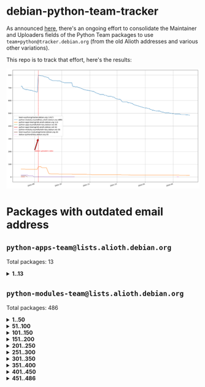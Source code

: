 # debian-python-team-tracker



As announced [here](https://lists.debian.org/debian-python/2021/08/msg00006.html), there's an ongoing effort to consolidate the Maintainer and Uploaders fields of the Python Team packages to use `team+python@tracker.debian.org` (from the old Alioth addresses and various other variations).



This repo is to track that effort, here's the results:



![Python team emails](images/python_team_emails.svg)


# Packages with outdated email address

## `python-apps-team@lists.alioth.debian.org`
Total packages: 13
<details>
<summary><b>1..13</b></summary>


| # | Package | Version |
| --- | --- | --- |
| 1 | [ctop](https://tracker.debian.org/ctop) | 1.0.0-2.1 |
| 2 | [db2twitter](https://tracker.debian.org/db2twitter) | 0.6-1.1 |
| 3 | [dodgy](https://tracker.debian.org/dodgy) | 0.1.9-3 |
| 4 | [etm](https://tracker.debian.org/etm) | 3.2.30-1.1 |
| 5 | [freealchemist](https://tracker.debian.org/freealchemist) | 0.5-1.1 |
| 6 | [kanboard-cli](https://tracker.debian.org/kanboard-cli) | 0.0.2-1.1 |
| 7 | [lightyears](https://tracker.debian.org/lightyears) | 1.4-2 |
| 8 | [pipenv](https://tracker.debian.org/pipenv) | 11.9.0-1.1 |
| 9 | [prospector](https://tracker.debian.org/prospector) | 1.1.7-2 |
| 10 | [pybik](https://tracker.debian.org/pybik) | 3.0-3.1 |
| 11 | [retweet](https://tracker.debian.org/retweet) | 0.10-1.1 |
| 12 | [sinntp](https://tracker.debian.org/sinntp) | 1.6-1.2 |
| 13 | [smem](https://tracker.debian.org/smem) | 1.5-1.1 |
</details>

## `python-modules-team@lists.alioth.debian.org`
Total packages: 486
<details>
<summary><b>1..50</b></summary>


| # | Package | Version |
| --- | --- | --- |
| 1 | [anorack](https://tracker.debian.org/anorack) | 0.2.7-1 |
| 2 | [anosql](https://tracker.debian.org/anosql) | 1.0.1-1 |
| 3 | [asn1crypto](https://tracker.debian.org/asn1crypto) | 1.4.0-1 |
| 4 | [astral](https://tracker.debian.org/astral) | 1.6.1-2 |
| 5 | [authres](https://tracker.debian.org/authres) | 1.2.0-2 |
| 6 | [automat](https://tracker.debian.org/automat) | 20.2.0-1 |
| 7 | [azure-cosmos-table-python](https://tracker.debian.org/azure-cosmos-table-python) | 1.0.5+git20191025-5 |
| 8 | [bdist-nsi](https://tracker.debian.org/bdist-nsi) | 0.1.5-2 |
| 9 | [bernhard](https://tracker.debian.org/bernhard) | 0.2.6-2 |
| 10 | [betamax](https://tracker.debian.org/betamax) | 0.8.1-2 |
| 11 | [bibtexparser](https://tracker.debian.org/bibtexparser) | 1.1.0+ds-3 |
| 12 | [binaryornot](https://tracker.debian.org/binaryornot) | 0.4.4+dfsg-4 |
| 13 | [bitstruct](https://tracker.debian.org/bitstruct) | 8.9.0-1 |
| 14 | [case](https://tracker.debian.org/case) | 1.5.3+dfsg-3 |
| 15 | [cerealizer](https://tracker.debian.org/cerealizer) | 0.8.1-3 |
| 16 | [chardet](https://tracker.debian.org/chardet) | 4.0.0-1 |
| 17 | [chargebee-python](https://tracker.debian.org/chargebee-python) | 1.6.6-1 |
| 18 | [codicefiscale](https://tracker.debian.org/codicefiscale) | 0.9+ds0-2 |
| 19 | [colorclass](https://tracker.debian.org/colorclass) | 2.2.0-2.2 |
| 20 | [colorspacious](https://tracker.debian.org/colorspacious) | 1.1.2-2 |
| 21 | [commonmark](https://tracker.debian.org/commonmark) | 0.9.1-3 |
| 22 | [constantly](https://tracker.debian.org/constantly) | 15.1.0-2 |
| 23 | [contextlib2](https://tracker.debian.org/contextlib2) | 0.6.0.post1-1 |
| 24 | [cookiecutter](https://tracker.debian.org/cookiecutter) | 1.7.3-1 |
| 25 | [coreapi](https://tracker.debian.org/coreapi) | 2.3.3-4 |
| 26 | [coreschema](https://tracker.debian.org/coreschema) | 0.0.4-3 |
| 27 | [cov-core](https://tracker.debian.org/cov-core) | 1.15.0-3 |
| 28 | [cppy](https://tracker.debian.org/cppy) | 1.1.0-2 |
| 29 | [cram](https://tracker.debian.org/cram) | 0.7-4 |
| 30 | [cssutils](https://tracker.debian.org/cssutils) | 1.0.2-3 |
| 31 | [d2to1](https://tracker.debian.org/d2to1) | 0.2.12-2 |
| 32 | [debiancontributors](https://tracker.debian.org/debiancontributors) | 0.7.8-2 |
| 33 | [devpi-common](https://tracker.debian.org/devpi-common) | 3.2.2-1.1 |
| 34 | [django-ajax-selects](https://tracker.debian.org/django-ajax-selects) | 1.7.0-3 |
| 35 | [django-bitfield](https://tracker.debian.org/django-bitfield) | 1.9.6-2 |
| 36 | [django-dirtyfields](https://tracker.debian.org/django-dirtyfields) | 1.3.1-2 |
| 37 | [django-environ](https://tracker.debian.org/django-environ) | 0.4.4-2 |
| 38 | [django-filter](https://tracker.debian.org/django-filter) | 2.4.0-1 |
| 39 | [django-hvad](https://tracker.debian.org/django-hvad) | 1.8.0-1.1 |
| 40 | [django-js-reverse](https://tracker.debian.org/django-js-reverse) | 0.7.3-1.1 |
| 41 | [django-macaddress](https://tracker.debian.org/django-macaddress) | 1.5.0-2 |
| 42 | [django-memoize](https://tracker.debian.org/django-memoize) | 2.2.0+dfsg-1 |
| 43 | [django-nose](https://tracker.debian.org/django-nose) | 1.4.6-2.1 |
| 44 | [django-notification](https://tracker.debian.org/django-notification) | 1.2.0-3 |
| 45 | [django-pagination](https://tracker.debian.org/django-pagination) | 1.0.7-4 |
| 46 | [django-paintstore](https://tracker.debian.org/django-paintstore) | 0.2-4 |
| 47 | [django-picklefield](https://tracker.debian.org/django-picklefield) | 3.0.1-1 |
| 48 | [django-pipeline](https://tracker.debian.org/django-pipeline) | 1.6.14-3 |
| 49 | [django-simple-redis-admin](https://tracker.debian.org/django-simple-redis-admin) | 1.4.0-2 |
| 50 | [django-stronghold](https://tracker.debian.org/django-stronghold) | 0.3.0+debian-2 |
</details>
<details>
<summary><b>51..100</b></summary>

| # | Package | Version |
| --- | --- | --- |
| 51 | [django-webpack-loader](https://tracker.debian.org/django-webpack-loader) | 0.6.0-2 |
| 52 | [django-wkhtmltopdf](https://tracker.debian.org/django-wkhtmltopdf) | 3.3.0-1 |
| 53 | [django-xmlrpc](https://tracker.debian.org/django-xmlrpc) | 0.1.8-2 |
| 54 | [djangorestframework-api-key](https://tracker.debian.org/djangorestframework-api-key) | 2.0.0-2 |
| 55 | [dkimpy](https://tracker.debian.org/dkimpy) | 1.0.5-1 |
| 56 | [dnsdiag](https://tracker.debian.org/dnsdiag) | 2.0.2-1 |
| 57 | [dockerpty](https://tracker.debian.org/dockerpty) | 0.4.1-2 |
| 58 | [dominate](https://tracker.debian.org/dominate) | 2.3.1-2 |
| 59 | [drf-generators](https://tracker.debian.org/drf-generators) | 0.5.0-1 |
| 60 | [elasticsearch-curator](https://tracker.debian.org/elasticsearch-curator) | 5.8.1-1 |
| 61 | [enum34](https://tracker.debian.org/enum34) | 1.1.6-4 |
| 62 | [enzyme](https://tracker.debian.org/enzyme) | 0.4.1-2 |
| 63 | [exam](https://tracker.debian.org/exam) | 0.10.5-3 |
| 64 | [factory-boy](https://tracker.debian.org/factory-boy) | 2.11.1-3 |
| 65 | [faker](https://tracker.debian.org/faker) | 0.9.3-0.1 |
| 66 | [fakesleep](https://tracker.debian.org/fakesleep) | 0.1-2 |
| 67 | [fastchunking](https://tracker.debian.org/fastchunking) | 0.0.3-2 |
| 68 | [feedgenerator](https://tracker.debian.org/feedgenerator) | 1.9-2 |
| 69 | [flake8-polyfill](https://tracker.debian.org/flake8-polyfill) | 1.0.2-2 |
| 70 | [flask-api](https://tracker.debian.org/flask-api) | 1.1+dfsg-1.1 |
| 71 | [flask-babelex](https://tracker.debian.org/flask-babelex) | 0.9.4-1 |
| 72 | [flask-bcrypt](https://tracker.debian.org/flask-bcrypt) | 0.7.1-2 |
| 73 | [flask-compress](https://tracker.debian.org/flask-compress) | 1.4.0-3 |
| 74 | [flask-gravatar](https://tracker.debian.org/flask-gravatar) | 0.4.2-2 |
| 75 | [flask-htmlmin](https://tracker.debian.org/flask-htmlmin) | 1.3.2-2 |
| 76 | [flask-ldapconn](https://tracker.debian.org/flask-ldapconn) | 0.7.2-1.1 |
| 77 | [flask-limiter](https://tracker.debian.org/flask-limiter) | 1.0.1-2 |
| 78 | [flask-mail](https://tracker.debian.org/flask-mail) | 0.9.1+dfsg1-1.1 |
| 79 | [flask-mongoengine](https://tracker.debian.org/flask-mongoengine) | 0.9.3-4 |
| 80 | [flask-multistatic](https://tracker.debian.org/flask-multistatic) | 1.0-2 |
| 81 | [flask-script](https://tracker.debian.org/flask-script) | 2.0.6-2 |
| 82 | [flask-silk](https://tracker.debian.org/flask-silk) | 0.2-18 |
| 83 | [flask-wtf](https://tracker.debian.org/flask-wtf) | 0.14.3-1 |
| 84 | [flufl.enum](https://tracker.debian.org/flufl.enum) | 4.1.1-3 |
| 85 | [flufl.i18n](https://tracker.debian.org/flufl.i18n) | 3.0.1-1 |
| 86 | [flufl.lock](https://tracker.debian.org/flufl.lock) | 5.0.1-1 |
| 87 | [flufl.password](https://tracker.debian.org/flufl.password) | 1.3-3 |
| 88 | [flufl.testing](https://tracker.debian.org/flufl.testing) | 0.7-2 |
| 89 | [gerritlib](https://tracker.debian.org/gerritlib) | 0.8.0-2 |
| 90 | [gmplot](https://tracker.debian.org/gmplot) | 1.2.0-2 |
| 91 | [gtextfsm](https://tracker.debian.org/gtextfsm) | 1.1.0-2 |
| 92 | [gtts](https://tracker.debian.org/gtts) | 2.0.3-1 |
| 93 | [gtts-token](https://tracker.debian.org/gtts-token) | 1.1.3-1 |
| 94 | [guzzle-sphinx-theme](https://tracker.debian.org/guzzle-sphinx-theme) | 0.7.11-5 |
| 95 | [hachoir](https://tracker.debian.org/hachoir) | 3.1.0+dfsg-3 |
| 96 | [haproxy-log-analysis](https://tracker.debian.org/haproxy-log-analysis) | 2.0~b0-2 |
| 97 | [heapdict](https://tracker.debian.org/heapdict) | 1.0.1-1 |
| 98 | [hiro](https://tracker.debian.org/hiro) | 0.5-2 |
| 99 | [hypothesis-auto](https://tracker.debian.org/hypothesis-auto) | 1.1.4-2 |
| 100 | [importmagic](https://tracker.debian.org/importmagic) | 0.1.7-2 |
</details>
<details>
<summary><b>101..150</b></summary>

| # | Package | Version |
| --- | --- | --- |
| 101 | [inflection](https://tracker.debian.org/inflection) | 0.3.1-2 |
| 102 | [json-tricks](https://tracker.debian.org/json-tricks) | 3.11.0-2 |
| 103 | [jsonhyperschema-codec](https://tracker.debian.org/jsonhyperschema-codec) | 1.0.3-2 |
| 104 | [jupyter-sphinx-theme](https://tracker.debian.org/jupyter-sphinx-theme) | 0.0.6+ds1-10 |
| 105 | [kitchen](https://tracker.debian.org/kitchen) | 1.2.6-2 |
| 106 | [kivy](https://tracker.debian.org/kivy) | 1.11.0-2 |
| 107 | [lazr.delegates](https://tracker.debian.org/lazr.delegates) | 2.0.3-2 |
| 108 | [lazr.smtptest](https://tracker.debian.org/lazr.smtptest) | 2.0.3-2 |
| 109 | [lexicon](https://tracker.debian.org/lexicon) | 3.3.17-1 |
| 110 | [libthumbor](https://tracker.debian.org/libthumbor) | 1.3.3-2 |
| 111 | [logilab-constraint](https://tracker.debian.org/logilab-constraint) | 0.6.0-2 |
| 112 | [mako](https://tracker.debian.org/mako) | 1.1.3+ds1-2 |
| 113 | [manuel](https://tracker.debian.org/manuel) | 1.10.1-2 |
| 114 | [mercurial-extension-utils](https://tracker.debian.org/mercurial-extension-utils) | 1.5.1-3 |
| 115 | [mercurial-keyring](https://tracker.debian.org/mercurial-keyring) | 1.3.1-3 |
| 116 | [milksnake](https://tracker.debian.org/milksnake) | 0.1.5-1 |
| 117 | [mimerender](https://tracker.debian.org/mimerender) | 0.6.0-2 |
| 118 | [mmllib](https://tracker.debian.org/mmllib) | 0.3.0.post1-2 |
| 119 | [mockldap](https://tracker.debian.org/mockldap) | 0.3.0-4 |
| 120 | [modernize](https://tracker.debian.org/modernize) | 0.7-2 |
| 121 | [moksha.common](https://tracker.debian.org/moksha.common) | 1.2.5-4 |
| 122 | [mrtparse](https://tracker.debian.org/mrtparse) | 1.6-2 |
| 123 | [musicbrainzngs](https://tracker.debian.org/musicbrainzngs) | 0.7.1-2 |
| 124 | [mutagen](https://tracker.debian.org/mutagen) | 1.45.1-2 |
| 125 | [mwic](https://tracker.debian.org/mwic) | 0.7.8-1 |
| 126 | [mysql-connector-python](https://tracker.debian.org/mysql-connector-python) | 8.0.15-2 |
| 127 | [nb2plots](https://tracker.debian.org/nb2plots) | 0.6-2 |
| 128 | [netmiko](https://tracker.debian.org/netmiko) | 2.4.2-1 |
| 129 | [networkx](https://tracker.debian.org/networkx) | 2.5+ds-2 |
| 130 | [nose2](https://tracker.debian.org/nose2) | 0.9.2-1 |
| 131 | [nose2-cov](https://tracker.debian.org/nose2-cov) | 1.0a4-3 |
| 132 | [ntplib](https://tracker.debian.org/ntplib) | 0.3.3-2 |
| 133 | [numpy-stl](https://tracker.debian.org/numpy-stl) | 2.9.0-1 |
| 134 | [obsub](https://tracker.debian.org/obsub) | 0.2-4 |
| 135 | [okasha](https://tracker.debian.org/okasha) | 0.2.4-4 |
| 136 | [overpass](https://tracker.debian.org/overpass) | 0.7-1 |
| 137 | [pastescript](https://tracker.debian.org/pastescript) | 2.0.2-4 |
| 138 | [pep8](https://tracker.debian.org/pep8) | 1.7.1-9 |
| 139 | [pep8-naming](https://tracker.debian.org/pep8-naming) | 0.10.0-1 |
| 140 | [pg8000](https://tracker.debian.org/pg8000) | 1.10.6-2 |
| 141 | [pidcat](https://tracker.debian.org/pidcat) | 2.1.0-4 |
| 142 | [pilkit](https://tracker.debian.org/pilkit) | 2.0-3 |
| 143 | [plastex](https://tracker.debian.org/plastex) | 2.1-2 |
| 144 | [portio](https://tracker.debian.org/portio) | 0.5-4 |
| 145 | [power](https://tracker.debian.org/power) | 1.4+dfsg-4 |
| 146 | [pprintpp](https://tracker.debian.org/pprintpp) | 0.4.0-2 |
| 147 | [preggy](https://tracker.debian.org/preggy) | 1.4.4-1 |
| 148 | [ptable](https://tracker.debian.org/ptable) | 0.9.2-2 |
| 149 | [py-radix](https://tracker.debian.org/py-radix) | 0.10.0-3 |
| 150 | [py3dns](https://tracker.debian.org/py3dns) | 3.2.1-1 |
</details>
<details>
<summary><b>151..200</b></summary>

| # | Package | Version |
| --- | --- | --- |
| 151 | [pyasn1](https://tracker.debian.org/pyasn1) | 0.4.8-1 |
| 152 | [pybindgen](https://tracker.debian.org/pybindgen) | 0.20.0+dfsg1-2 |
| 153 | [pycallgraph](https://tracker.debian.org/pycallgraph) | 1.1.3-1.2 |
| 154 | [pycxx](https://tracker.debian.org/pycxx) | 7.1.4-0.2 |
| 155 | [pydbus](https://tracker.debian.org/pydbus) | 0.6.0-4 |
| 156 | [pydenticon](https://tracker.debian.org/pydenticon) | 0.3.1-2 |
| 157 | [pydispatcher](https://tracker.debian.org/pydispatcher) | 2.0.5-2 |
| 158 | [pydle](https://tracker.debian.org/pydle) | 0.9.4-2 |
| 159 | [pyeapi](https://tracker.debian.org/pyeapi) | 0.8.1-2 |
| 160 | [pyenchant](https://tracker.debian.org/pyenchant) | 3.2.0-1 |
| 161 | [pyfg](https://tracker.debian.org/pyfg) | 0.50-2 |
| 162 | [pyfiglet](https://tracker.debian.org/pyfiglet) | 0.8.0+dfsg-1 |
| 163 | [pyfribidi](https://tracker.debian.org/pyfribidi) | 0.12.0+repack-7 |
| 164 | [pygeoif](https://tracker.debian.org/pygeoif) | 0.7-2 |
| 165 | [pygtail](https://tracker.debian.org/pygtail) | 0.6.1-2 |
| 166 | [pygtkspellcheck](https://tracker.debian.org/pygtkspellcheck) | 4.0.5-2 |
| 167 | [pyinotify](https://tracker.debian.org/pyinotify) | 0.9.6-1.3 |
| 168 | [pyiosxr](https://tracker.debian.org/pyiosxr) | 0.52-1.1 |
| 169 | [pyjavaproperties](https://tracker.debian.org/pyjavaproperties) | 0.7-2 |
| 170 | [pyjokes](https://tracker.debian.org/pyjokes) | 0.5.0-3 |
| 171 | [pykcs11](https://tracker.debian.org/pykcs11) | 1.5.10-1 |
| 172 | [pylama](https://tracker.debian.org/pylama) | 7.4.3-3 |
| 173 | [pylibmc](https://tracker.debian.org/pylibmc) | 1.5.2-3 |
| 174 | [pylint-celery](https://tracker.debian.org/pylint-celery) | 0.3-5 |
| 175 | [pylint-common](https://tracker.debian.org/pylint-common) | 0.2.5-4 |
| 176 | [pylint-django](https://tracker.debian.org/pylint-django) | 2.0.13-1 |
| 177 | [pylint-flask](https://tracker.debian.org/pylint-flask) | 0.5-4 |
| 178 | [pylint-plugin-utils](https://tracker.debian.org/pylint-plugin-utils) | 0.6-1 |
| 179 | [pymacs](https://tracker.debian.org/pymacs) | 0.25-3 |
| 180 | [pymodbus](https://tracker.debian.org/pymodbus) | 2.1.0+dfsg-2 |
| 181 | [pynag](https://tracker.debian.org/pynag) | 1.1.2+dfsg-2 |
| 182 | [pynliner](https://tracker.debian.org/pynliner) | 0.8.0-2 |
| 183 | [pyopengl](https://tracker.debian.org/pyopengl) | 3.1.5+dfsg-1 |
| 184 | [pyprind](https://tracker.debian.org/pyprind) | 2.11.2-2 |
| 185 | [pyquery](https://tracker.debian.org/pyquery) | 1.2.9-4 |
| 186 | [pyrad](https://tracker.debian.org/pyrad) | 2.1-2 |
| 187 | [pyrsistent](https://tracker.debian.org/pyrsistent) | 0.15.5-1 |
| 188 | [pysimplesoap](https://tracker.debian.org/pysimplesoap) | 1.16.2-3 |
| 189 | [pysmi](https://tracker.debian.org/pysmi) | 0.3.2-2 |
| 190 | [pysodium](https://tracker.debian.org/pysodium) | 0.7.0-2 |
| 191 | [pyspf](https://tracker.debian.org/pyspf) | 2.0.14-2 |
| 192 | [pysrt](https://tracker.debian.org/pysrt) | 1.0.1-2 |
| 193 | [pyssim](https://tracker.debian.org/pyssim) | 0.2-2 |
| 194 | [pytaglib](https://tracker.debian.org/pytaglib) | 0.3.6+dfsg-2 |
| 195 | [pytds](https://tracker.debian.org/pytds) | 1.10.0-1 |
| 196 | [pytest-bdd](https://tracker.debian.org/pytest-bdd) | 3.2.1-1 |
| 197 | [pytest-cookies](https://tracker.debian.org/pytest-cookies) | 0.4.0-1 |
| 198 | [pytest-django](https://tracker.debian.org/pytest-django) | 3.5.1-1 |
| 199 | [pytest-expect](https://tracker.debian.org/pytest-expect) | 1.1.0-2 |
| 200 | [pytest-httpbin](https://tracker.debian.org/pytest-httpbin) | 1.0.0-2 |
</details>
<details>
<summary><b>201..250</b></summary>

| # | Package | Version |
| --- | --- | --- |
| 201 | [pytest-instafail](https://tracker.debian.org/pytest-instafail) | 0.4.2-1 |
| 202 | [pytest-runner](https://tracker.debian.org/pytest-runner) | 2.11.1-1.2 |
| 203 | [pytest-sugar](https://tracker.debian.org/pytest-sugar) | 0.9.4-1 |
| 204 | [pytest-tornado](https://tracker.debian.org/pytest-tornado) | 0.8.1-1 |
| 205 | [pytest-vcr](https://tracker.debian.org/pytest-vcr) | 1.0.2-2 |
| 206 | [python-activipy](https://tracker.debian.org/python-activipy) | 0.1-7 |
| 207 | [python-adal](https://tracker.debian.org/python-adal) | 1.2.2-1 |
| 208 | [python-aiohttp-session](https://tracker.debian.org/python-aiohttp-session) | 2.9.0-2 |
| 209 | [python-aioinflux](https://tracker.debian.org/python-aioinflux) | 0.9.0-2 |
| 210 | [python-aiomeasures](https://tracker.debian.org/python-aiomeasures) | 0.5.14-3 |
| 211 | [python-amqplib](https://tracker.debian.org/python-amqplib) | 1.0.2-2 |
| 212 | [python-aptly](https://tracker.debian.org/python-aptly) | 0.12.10-2 |
| 213 | [python-args](https://tracker.debian.org/python-args) | 0.1.0-3 |
| 214 | [python-arpy](https://tracker.debian.org/python-arpy) | 1.1.1-4 |
| 215 | [python-astor](https://tracker.debian.org/python-astor) | 0.8.1-1 |
| 216 | [python-base58](https://tracker.debian.org/python-base58) | 1.0.3-1.1 |
| 217 | [python-bcdoc](https://tracker.debian.org/python-bcdoc) | 0.16.0-2 |
| 218 | [python-bitbucket-api](https://tracker.debian.org/python-bitbucket-api) | 0.5.0-3 |
| 219 | [python-box](https://tracker.debian.org/python-box) | 3.4.6-2 |
| 220 | [python-btrees](https://tracker.debian.org/python-btrees) | 4.3.1-2 |
| 221 | [python-cerberus](https://tracker.debian.org/python-cerberus) | 1.3.2-1 |
| 222 | [python-click-log](https://tracker.debian.org/python-click-log) | 0.2.1-2 |
| 223 | [python-clint](https://tracker.debian.org/python-clint) | 0.5.1-3 |
| 224 | [python-cluster](https://tracker.debian.org/python-cluster) | 1.3.3-3 |
| 225 | [python-cmarkgfm](https://tracker.debian.org/python-cmarkgfm) | 0.4.2-1 |
| 226 | [python-coloredlogs](https://tracker.debian.org/python-coloredlogs) | 7.3-2 |
| 227 | [python-colour](https://tracker.debian.org/python-colour) | 0.1.5-2 |
| 228 | [python-consul](https://tracker.debian.org/python-consul) | 0.7.1-1.1 |
| 229 | [python-cookies](https://tracker.debian.org/python-cookies) | 2.2.1-3 |
| 230 | [python-cpuinfo](https://tracker.debian.org/python-cpuinfo) | 5.0.0-2 |
| 231 | [python-crcmod](https://tracker.debian.org/python-crcmod) | 1.7+dfsg-2 |
| 232 | [python-cs](https://tracker.debian.org/python-cs) | 2.7.1-1 |
| 233 | [python-dbfread](https://tracker.debian.org/python-dbfread) | 2.0.7-3 |
| 234 | [python-decorator](https://tracker.debian.org/python-decorator) | 4.4.2-2 |
| 235 | [python-demjson](https://tracker.debian.org/python-demjson) | 2.2.4-5 |
| 236 | [python-diaspy](https://tracker.debian.org/python-diaspy) | 0.6.0-2 |
| 237 | [python-dictobj](https://tracker.debian.org/python-dictobj) | 0.4-4 |
| 238 | [python-distutils-extra](https://tracker.debian.org/python-distutils-extra) | 2.45 |
| 239 | [python-django-casclient](https://tracker.debian.org/python-django-casclient) | 1.5.3-1 |
| 240 | [python-django-etcd-settings](https://tracker.debian.org/python-django-etcd-settings) | 0.1.13+dfsg-3 |
| 241 | [python-django-gravatar2](https://tracker.debian.org/python-django-gravatar2) | 1.4.4-2 |
| 242 | [python-django-jsonfield](https://tracker.debian.org/python-django-jsonfield) | 1.4.0-2 |
| 243 | [python-django-push-notifications](https://tracker.debian.org/python-django-push-notifications) | 1.4.1-1 |
| 244 | [python-django-simple-history](https://tracker.debian.org/python-django-simple-history) | 2.7.0-1.1 |
| 245 | [python-doubleratchet](https://tracker.debian.org/python-doubleratchet) | 0.6.0-2 |
| 246 | [python-dpkt](https://tracker.debian.org/python-dpkt) | 1.9.2-2 |
| 247 | [python-easywebdav](https://tracker.debian.org/python-easywebdav) | 1.2.0-8 |
| 248 | [python-envparse](https://tracker.debian.org/python-envparse) | 0.2.0-2 |
| 249 | [python-envs](https://tracker.debian.org/python-envs) | 1.2.6-1.1 |
| 250 | [python-epc](https://tracker.debian.org/python-epc) | 0.0.5-3 |
</details>
<details>
<summary><b>251..300</b></summary>

| # | Package | Version |
| --- | --- | --- |
| 251 | [python-etcd](https://tracker.debian.org/python-etcd) | 0.4.5-2 |
| 252 | [python-ethtool](https://tracker.debian.org/python-ethtool) | 0.14-3 |
| 253 | [python-ewmh](https://tracker.debian.org/python-ewmh) | 0.1.6-2 |
| 254 | [python-exotel](https://tracker.debian.org/python-exotel) | 0.1.5-2 |
| 255 | [python-feather-format](https://tracker.debian.org/python-feather-format) | 0.3.1+dfsg1-4 |
| 256 | [python-flaky](https://tracker.debian.org/python-flaky) | 3.7.0-1 |
| 257 | [python-flask-seeder](https://tracker.debian.org/python-flask-seeder) | 0.1~a2-2 |
| 258 | [python-genty](https://tracker.debian.org/python-genty) | 1.3.2-1 |
| 259 | [python-geoip2](https://tracker.debian.org/python-geoip2) | 2.9.0+dfsg1-2 |
| 260 | [python-gflags](https://tracker.debian.org/python-gflags) | 1.5.1-7 |
| 261 | [python-glob2](https://tracker.debian.org/python-glob2) | 0.5-3 |
| 262 | [python-hashids](https://tracker.debian.org/python-hashids) | 1.3.1-1 |
| 263 | [python-hidapi](https://tracker.debian.org/python-hidapi) | 0.9.0.post3-2 |
| 264 | [python-hiredis](https://tracker.debian.org/python-hiredis) | 1.0.1-1 |
| 265 | [python-hpilo](https://tracker.debian.org/python-hpilo) | 4.3-3 |
| 266 | [python-html2text](https://tracker.debian.org/python-html2text) | 2020.1.16-1 |
| 267 | [python-http-parser](https://tracker.debian.org/python-http-parser) | 0.9.0-1 |
| 268 | [python-httptools](https://tracker.debian.org/python-httptools) | 0.1.1-1 |
| 269 | [python-icalendar](https://tracker.debian.org/python-icalendar) | 4.0.3-4 |
| 270 | [python-iniparse](https://tracker.debian.org/python-iniparse) | 0.4-3 |
| 271 | [python-ipaddress](https://tracker.debian.org/python-ipaddress) | 1.0.23-1 |
| 272 | [python-ipfix](https://tracker.debian.org/python-ipfix) | 0.9.7-2 |
| 273 | [python-irodsclient](https://tracker.debian.org/python-irodsclient) | 0.8.1-2 |
| 274 | [python-isc-dhcp-leases](https://tracker.debian.org/python-isc-dhcp-leases) | 0.9.1-2 |
| 275 | [python-isoweek](https://tracker.debian.org/python-isoweek) | 1.3.3-3 |
| 276 | [python-jmespath](https://tracker.debian.org/python-jmespath) | 0.10.0-1 |
| 277 | [python-jsonrpc](https://tracker.debian.org/python-jsonrpc) | 1.13.0-1 |
| 278 | [python-junit-xml](https://tracker.debian.org/python-junit-xml) | 1.9-1 |
| 279 | [python-kanboard](https://tracker.debian.org/python-kanboard) | 1.0.1-1.1 |
| 280 | [python-langdetect](https://tracker.debian.org/python-langdetect) | 1.0.7-4 |
| 281 | [python-ldap](https://tracker.debian.org/python-ldap) | 3.2.0-4 |
| 282 | [python-ldapdomaindump](https://tracker.debian.org/python-ldapdomaindump) | 0.9.3-1 |
| 283 | [python-libguess](https://tracker.debian.org/python-libguess) | 1.1-4 |
| 284 | [python-logfury](https://tracker.debian.org/python-logfury) | 0.1.2-4 |
| 285 | [python-mailer](https://tracker.debian.org/python-mailer) | 0.8.1-4 |
| 286 | [python-mastodon](https://tracker.debian.org/python-mastodon) | 1.5.1-1 |
| 287 | [python-mccabe](https://tracker.debian.org/python-mccabe) | 0.6.1-3 |
| 288 | [python-measurement](https://tracker.debian.org/python-measurement) | 2.0.1-2 |
| 289 | [python-meld3](https://tracker.debian.org/python-meld3) | 1.0.2-3 |
| 290 | [python-mnemonic](https://tracker.debian.org/python-mnemonic) | 0.19-1 |
| 291 | [python-model-mommy](https://tracker.debian.org/python-model-mommy) | 1.6.0-2 |
| 292 | [python-morris](https://tracker.debian.org/python-morris) | 1.2-2 |
| 293 | [python-mpegdash](https://tracker.debian.org/python-mpegdash) | 0.2.0-1 |
| 294 | [python-multidict](https://tracker.debian.org/python-multidict) | 5.1.0-1 |
| 295 | [python-munch](https://tracker.debian.org/python-munch) | 2.3.2-2 |
| 296 | [python-nine](https://tracker.debian.org/python-nine) | 1.1.0-1 |
| 297 | [python-noise](https://tracker.debian.org/python-noise) | 1.2.3-3 |
| 298 | [python-notify2](https://tracker.debian.org/python-notify2) | 0.3-4 |
| 299 | [python-ntlm-auth](https://tracker.debian.org/python-ntlm-auth) | 1.4.0-1 |
| 300 | [python-oauth](https://tracker.debian.org/python-oauth) | 1.0.1-6 |
</details>
<details>
<summary><b>301..350</b></summary>

| # | Package | Version |
| --- | --- | --- |
| 301 | [python-offtrac](https://tracker.debian.org/python-offtrac) | 0.1.0-2.1 |
| 302 | [python-opcua](https://tracker.debian.org/python-opcua) | 0.98.11-1 |
| 303 | [python-openid-cla](https://tracker.debian.org/python-openid-cla) | 1.2-2 |
| 304 | [python-openid-teams](https://tracker.debian.org/python-openid-teams) | 1.2-2 |
| 305 | [python-openidc-client](https://tracker.debian.org/python-openidc-client) | 0.6.0-1.1 |
| 306 | [python-opentimestamps](https://tracker.debian.org/python-opentimestamps) | 0.4.1-1 |
| 307 | [python-padme](https://tracker.debian.org/python-padme) | 1.1.1-3 |
| 308 | [python-pampy](https://tracker.debian.org/python-pampy) | 1.8.4-2 |
| 309 | [python-path-and-address](https://tracker.debian.org/python-path-and-address) | 2.0.1-2 |
| 310 | [python-pathtools](https://tracker.debian.org/python-pathtools) | 0.1.2-4 |
| 311 | [python-paypal](https://tracker.debian.org/python-paypal) | 1.2.5-3 |
| 312 | [python-peakutils](https://tracker.debian.org/python-peakutils) | 1.3.3+ds-2 |
| 313 | [python-pem](https://tracker.debian.org/python-pem) | 19.1.0-1 |
| 314 | [python-persistent](https://tracker.debian.org/python-persistent) | 4.6.4-0.2 |
| 315 | [python-pex](https://tracker.debian.org/python-pex) | 1.1.14-3.1 |
| 316 | [python-pgpdump](https://tracker.debian.org/python-pgpdump) | 1.5-2 |
| 317 | [python-pgspecial](https://tracker.debian.org/python-pgspecial) | 1.11.10+dfsg1-1 |
| 318 | [python-phonenumbers](https://tracker.debian.org/python-phonenumbers) | 8.12.1-1 |
| 319 | [python-picklable-itertools](https://tracker.debian.org/python-picklable-itertools) | 0.1.1-3 |
| 320 | [python-plaster](https://tracker.debian.org/python-plaster) | 1.0-2 |
| 321 | [python-plaster-pastedeploy](https://tracker.debian.org/python-plaster-pastedeploy) | 0.5-3 |
| 322 | [python-prctl](https://tracker.debian.org/python-prctl) | 1.7-2 |
| 323 | [python-preshed](https://tracker.debian.org/python-preshed) | 3.0.2-1 |
| 324 | [python-pretend](https://tracker.debian.org/python-pretend) | 1.0.9-1 |
| 325 | [python-prettylog](https://tracker.debian.org/python-prettylog) | 0.1.0-2 |
| 326 | [python-priority](https://tracker.debian.org/python-priority) | 1.3.0-3 |
| 327 | [python-progressbar](https://tracker.debian.org/python-progressbar) | 2.5-2 |
| 328 | [python-pskc](https://tracker.debian.org/python-pskc) | 1.1-3 |
| 329 | [python-py-zipkin](https://tracker.debian.org/python-py-zipkin) | 0.15.0-1.1 |
| 330 | [python-pyasn1-modules](https://tracker.debian.org/python-pyasn1-modules) | 0.2.1-1 |
| 331 | [python-pyftpdlib](https://tracker.debian.org/python-pyftpdlib) | 1.5.4-2 |
| 332 | [python-pygerrit2](https://tracker.debian.org/python-pygerrit2) | 2.0.4-2 |
| 333 | [python-pypump](https://tracker.debian.org/python-pypump) | 0.7-3 |
| 334 | [python-pysnmp4-apps](https://tracker.debian.org/python-pysnmp4-apps) | 0.3.2-2.2 |
| 335 | [python-pysnmp4-mibs](https://tracker.debian.org/python-pysnmp4-mibs) | 0.1.3-3 |
| 336 | [python-pytest-benchmark](https://tracker.debian.org/python-pytest-benchmark) | 3.2.2-2 |
| 337 | [python-pyvmomi](https://tracker.debian.org/python-pyvmomi) | 6.7.1-3 |
| 338 | [python-rarfile](https://tracker.debian.org/python-rarfile) | 3.1-1 |
| 339 | [python-ratelimiter](https://tracker.debian.org/python-ratelimiter) | 1.2.0.post0-1 |
| 340 | [python-redisearch-py](https://tracker.debian.org/python-redisearch-py) | 1.0.0-1 |
| 341 | [python-releases](https://tracker.debian.org/python-releases) | 1.6.3-1 |
| 342 | [python-repoze.lru](https://tracker.debian.org/python-repoze.lru) | 0.7-2 |
| 343 | [python-repoze.sphinx.autointerface](https://tracker.debian.org/python-repoze.sphinx.autointerface) | 0.8-0.2 |
| 344 | [python-repoze.tm2](https://tracker.debian.org/python-repoze.tm2) | 2.0-2 |
| 345 | [python-requests-ntlm](https://tracker.debian.org/python-requests-ntlm) | 1.1.0-1.1 |
| 346 | [python-requirements-detector](https://tracker.debian.org/python-requirements-detector) | 0.6-2 |
| 347 | [python-restless](https://tracker.debian.org/python-restless) | 2.1.1-2 |
| 348 | [python-rpaths](https://tracker.debian.org/python-rpaths) | 0.13-1.1 |
| 349 | [python-rply](https://tracker.debian.org/python-rply) | 0.7.7-2 |
| 350 | [python-schedutils](https://tracker.debian.org/python-schedutils) | 0.6-2.1 |
</details>
<details>
<summary><b>351..400</b></summary>

| # | Package | Version |
| --- | --- | --- |
| 351 | [python-schema](https://tracker.debian.org/python-schema) | 0.6.7-3 |
| 352 | [python-schroot](https://tracker.debian.org/python-schroot) | 0.4-4 |
| 353 | [python-scp](https://tracker.debian.org/python-scp) | 0.13.0-2 |
| 354 | [python-scripttest](https://tracker.debian.org/python-scripttest) | 1.3-3 |
| 355 | [python-scruffy](https://tracker.debian.org/python-scruffy) | 0.3.3-2 |
| 356 | [python-sdnotify](https://tracker.debian.org/python-sdnotify) | 0.3.1-2 |
| 357 | [python-serverfiles](https://tracker.debian.org/python-serverfiles) | 0.3.0-1 |
| 358 | [python-service-identity](https://tracker.debian.org/python-service-identity) | 18.1.0-6 |
| 359 | [python-sexpdata](https://tracker.debian.org/python-sexpdata) | 0.0.3-2 |
| 360 | [python-shade](https://tracker.debian.org/python-shade) | 1.30.0-3 |
| 361 | [python-shellescape](https://tracker.debian.org/python-shellescape) | 3.4.1-4 |
| 362 | [python-simpy](https://tracker.debian.org/python-simpy) | 2.3.1+dfsg-2 |
| 363 | [python-simpy3](https://tracker.debian.org/python-simpy3) | 3.0.11-2 |
| 364 | [python-slimmer](https://tracker.debian.org/python-slimmer) | 0.1.30-8 |
| 365 | [python-slugify](https://tracker.debian.org/python-slugify) | 4.0.0-1 |
| 366 | [python-smstrade](https://tracker.debian.org/python-smstrade) | 0.2.4-6 |
| 367 | [python-socketpool](https://tracker.debian.org/python-socketpool) | 0.5.3-5 |
| 368 | [python-sphinx-issues](https://tracker.debian.org/python-sphinx-issues) | 1.2.0-2 |
| 369 | [python-spur](https://tracker.debian.org/python-spur) | 0.3.21-1 |
| 370 | [python-srp](https://tracker.debian.org/python-srp) | 1.0.15-1 |
| 371 | [python-statsd](https://tracker.debian.org/python-statsd) | 3.3.0-2 |
| 372 | [python-stopit](https://tracker.debian.org/python-stopit) | 1.1.2-1 |
| 373 | [python-structlog](https://tracker.debian.org/python-structlog) | 20.1.0-1 |
| 374 | [python-sunlight](https://tracker.debian.org/python-sunlight) | 1.1.5-3 |
| 375 | [python-suntime](https://tracker.debian.org/python-suntime) | 1.2.5-2 |
| 376 | [python-tempita](https://tracker.debian.org/python-tempita) | 0.5.2-6 |
| 377 | [python-test-server](https://tracker.debian.org/python-test-server) | 0.0.27-2 |
| 378 | [python-testing.common.database](https://tracker.debian.org/python-testing.common.database) | 2.0.0-2 |
| 379 | [python-testing.mysqld](https://tracker.debian.org/python-testing.mysqld) | 1.4.0-4 |
| 380 | [python-testing.postgresql](https://tracker.debian.org/python-testing.postgresql) | 1.3.0-2 |
| 381 | [python-thriftpy](https://tracker.debian.org/python-thriftpy) | 0.3.9+ds1-1 |
| 382 | [python-tinycss](https://tracker.debian.org/python-tinycss) | 0.4-3 |
| 383 | [python-tktreectrl](https://tracker.debian.org/python-tktreectrl) | 2.0.2-3 |
| 384 | [python-translationstring](https://tracker.debian.org/python-translationstring) | 1.4-1 |
| 385 | [python-twitter](https://tracker.debian.org/python-twitter) | 3.3-2 |
| 386 | [python-typeguard](https://tracker.debian.org/python-typeguard) | 2.2.2-1.1 |
| 387 | [python-tzlocal](https://tracker.debian.org/python-tzlocal) | 2.1-1 |
| 388 | [python-udatetime](https://tracker.debian.org/python-udatetime) | 0.0.16-4 |
| 389 | [python-unicodecsv](https://tracker.debian.org/python-unicodecsv) | 0.14.1-2 |
| 390 | [python-unidiff](https://tracker.debian.org/python-unidiff) | 0.5.5-2 |
| 391 | [python-urlobject](https://tracker.debian.org/python-urlobject) | 2.4.3-3 |
| 392 | [python-urwidtrees](https://tracker.debian.org/python-urwidtrees) | 1.0.3.dev0-1 |
| 393 | [python-utils](https://tracker.debian.org/python-utils) | 2.3.0-2 |
| 394 | [python-vagrant](https://tracker.debian.org/python-vagrant) | 0.5.15-3 |
| 395 | [python-venusian](https://tracker.debian.org/python-venusian) | 3.0.0-1 |
| 396 | [python-vobject](https://tracker.debian.org/python-vobject) | 0.9.6.1-0.2 |
| 397 | [python-webob](https://tracker.debian.org/python-webob) | 1:1.8.6-1.1 |
| 398 | [python-wget](https://tracker.debian.org/python-wget) | 3.2-3 |
| 399 | [python-wheezy.template](https://tracker.debian.org/python-wheezy.template) | 0.1.167-2 |
| 400 | [python-whoosh](https://tracker.debian.org/python-whoosh) | 2.7.4+git6-g9134ad92-5 |
</details>
<details>
<summary><b>401..450</b></summary>

| # | Package | Version |
| --- | --- | --- |
| 401 | [python-wither](https://tracker.debian.org/python-wither) | 1.1-2 |
| 402 | [python-wsgilog](https://tracker.debian.org/python-wsgilog) | 0.3.1-3 |
| 403 | [python-x3dh](https://tracker.debian.org/python-x3dh) | 0.5.8-2 |
| 404 | [python-xeddsa](https://tracker.debian.org/python-xeddsa) | 0.4.6-2 |
| 405 | [python-yaswfp](https://tracker.debian.org/python-yaswfp) | 0.9.3-1.1 |
| 406 | [python-zc.customdoctests](https://tracker.debian.org/python-zc.customdoctests) | 1.0.1-2 |
| 407 | [python-zipp](https://tracker.debian.org/python-zipp) | 1.0.0-3 |
| 408 | [python-zxcvbn](https://tracker.debian.org/python-zxcvbn) | 4.4.28-2 |
| 409 | [python3-proselint](https://tracker.debian.org/python3-proselint) | 0.10.2-2 |
| 410 | [pythondialog](https://tracker.debian.org/pythondialog) | 3.5.1-1 |
| 411 | [pytoml](https://tracker.debian.org/pytoml) | 0.1.21-1 |
| 412 | [pyuca](https://tracker.debian.org/pyuca) | 1.2-2 |
| 413 | [pyutilib](https://tracker.debian.org/pyutilib) | 5.8.0-1 |
| 414 | [pywavelets](https://tracker.debian.org/pywavelets) | 1.1.1-1 |
| 415 | [pywinrm](https://tracker.debian.org/pywinrm) | 0.3.0-2 |
| 416 | [quark-sphinx-theme](https://tracker.debian.org/quark-sphinx-theme) | 0.5.1-2 |
| 417 | [readlike](https://tracker.debian.org/readlike) | 0.1.3-1.1 |
| 418 | [recommonmark](https://tracker.debian.org/recommonmark) | 0.6.0+ds-1 |
| 419 | [redis-py-cluster](https://tracker.debian.org/redis-py-cluster) | 2.0.0-1 |
| 420 | [reentry](https://tracker.debian.org/reentry) | 1.3.1-1 |
| 421 | [reparser](https://tracker.debian.org/reparser) | 1.4.3-1 |
| 422 | [requests-aws](https://tracker.debian.org/requests-aws) | 0.1.5-2 |
| 423 | [ripe-atlas-cousteau](https://tracker.debian.org/ripe-atlas-cousteau) | 1.4.2-3 |
| 424 | [ripe-atlas-sagan](https://tracker.debian.org/ripe-atlas-sagan) | 1.2.2-2 |
| 425 | [robot-detection](https://tracker.debian.org/robot-detection) | 0.4.0-2 |
| 426 | [routes](https://tracker.debian.org/routes) | 2.5.1-1 |
| 427 | [sgmllib3k](https://tracker.debian.org/sgmllib3k) | 1.0.0-3 |
| 428 | [simplegeneric](https://tracker.debian.org/simplegeneric) | 0.8.1-3 |
| 429 | [singledispatch](https://tracker.debian.org/singledispatch) | 3.4.0.3-3 |
| 430 | [sireader](https://tracker.debian.org/sireader) | 1.1.1-2 |
| 431 | [sleekxmpp](https://tracker.debian.org/sleekxmpp) | 1.3.3-6 |
| 432 | [slimit](https://tracker.debian.org/slimit) | 0.8.1-4 |
| 433 | [smartypants](https://tracker.debian.org/smartypants) | 2.0.0-2 |
| 434 | [sortedcontainers](https://tracker.debian.org/sortedcontainers) | 2.1.0-2 |
| 435 | [speaklater](https://tracker.debian.org/speaklater) | 1.3-5 |
| 436 | [sphinx](https://tracker.debian.org/sphinx) | 1.8.5-2 |
| 437 | [sphinx](https://tracker.debian.org/sphinx) | 1.8.5-3 |
| 438 | [sphinx](https://tracker.debian.org/sphinx) | 1.8.5-4 |
| 439 | [sphinx](https://tracker.debian.org/sphinx) | 1.8.5-5 |
| 440 | [sphinx](https://tracker.debian.org/sphinx) | 2.4.3-2 |
| 441 | [sphinx](https://tracker.debian.org/sphinx) | 2.4.3-4 |
| 442 | [sphinx-autorun](https://tracker.debian.org/sphinx-autorun) | 1.1.0-3.1 |
| 443 | [sphinx-celery](https://tracker.debian.org/sphinx-celery) | 2.0.0-1 |
| 444 | [sphinx-intl](https://tracker.debian.org/sphinx-intl) | 2.0.1-2 |
| 445 | [sphinxcontrib-devhelp](https://tracker.debian.org/sphinxcontrib-devhelp) | 1.0.2-2 |
| 446 | [sphinxcontrib-doxylink](https://tracker.debian.org/sphinxcontrib-doxylink) | 1.5-1 |
| 447 | [sphinxcontrib-log-cabinet](https://tracker.debian.org/sphinxcontrib-log-cabinet) | 1.0.1-2 |
| 448 | [sphinxcontrib-qthelp](https://tracker.debian.org/sphinxcontrib-qthelp) | 1.0.3-2 |
| 449 | [sphinxcontrib-rubydomain](https://tracker.debian.org/sphinxcontrib-rubydomain) | 0.1~dev-20100804-2 |
| 450 | [sphinxcontrib-websupport](https://tracker.debian.org/sphinxcontrib-websupport) | 1.2.4-1 |
</details>
<details>
<summary><b>451..486</b></summary>

| # | Package | Version |
| --- | --- | --- |
| 451 | [sphinxtesters](https://tracker.debian.org/sphinxtesters) | 0.2.3-1 |
| 452 | [sshpubkeys](https://tracker.debian.org/sshpubkeys) | 3.1.0-2.1 |
| 453 | [sshtunnel](https://tracker.debian.org/sshtunnel) | 0.1.4-2 |
| 454 | [stardicter](https://tracker.debian.org/stardicter) | 1.2-1 |
| 455 | [straight.plugin](https://tracker.debian.org/straight.plugin) | 1.4.1-3 |
| 456 | [stsci.distutils](https://tracker.debian.org/stsci.distutils) | 0.3.7-5 |
| 457 | [tagpy](https://tracker.debian.org/tagpy) | 2013.1-7 |
| 458 | [terminaltables](https://tracker.debian.org/terminaltables) | 3.1.0-3 |
| 459 | [texext](https://tracker.debian.org/texext) | 0.6.6-2 |
| 460 | [tinydb](https://tracker.debian.org/tinydb) | 3.15.2-2 |
| 461 | [translation-finder](https://tracker.debian.org/translation-finder) | 1.0-1 |
| 462 | [transmissionrpc](https://tracker.debian.org/transmissionrpc) | 0.11-4 |
| 463 | [twodict](https://tracker.debian.org/twodict) | 1.2-2 |
| 464 | [txws](https://tracker.debian.org/txws) | 0.9.1-4 |
| 465 | [txzmq](https://tracker.debian.org/txzmq) | 0.8.0-2 |
| 466 | [typogrify](https://tracker.debian.org/typogrify) | 1:2.0.7-2 |
| 467 | [u-msgpack-python](https://tracker.debian.org/u-msgpack-python) | 2.3.0-2 |
| 468 | [utidylib](https://tracker.debian.org/utidylib) | 0.5-3 |
| 469 | [vcr.py](https://tracker.debian.org/vcr.py) | 4.0.2-1 |
| 470 | [vim-autopep8](https://tracker.debian.org/vim-autopep8) | 1.2.0-2 |
| 471 | [vsts-cd-manager](https://tracker.debian.org/vsts-cd-manager) | 1.0.2-3 |
| 472 | [wchartype](https://tracker.debian.org/wchartype) | 0.1-2 |
| 473 | [webpy](https://tracker.debian.org/webpy) | 1:0.61-1 |
| 474 | [whichcraft](https://tracker.debian.org/whichcraft) | 0.4.1-2 |
| 475 | [wikitrans](https://tracker.debian.org/wikitrans) | 1.3-1 |
| 476 | [willow](https://tracker.debian.org/willow) | 1.4-1 |
| 477 | [wlc](https://tracker.debian.org/wlc) | 1.2-1 |
| 478 | [wokkel](https://tracker.debian.org/wokkel) | 18.0.0-3.1 |
| 479 | [wsgiproxy2](https://tracker.debian.org/wsgiproxy2) | 0.4.5-1.1 |
| 480 | [wtf-peewee](https://tracker.debian.org/wtf-peewee) | 3.0.0+dfsg-2 |
| 481 | [wtforms](https://tracker.debian.org/wtforms) | 2.2.1-2 |
| 482 | [xhtml2pdf](https://tracker.debian.org/xhtml2pdf) | 0.2.4-1 |
| 483 | [xlwt](https://tracker.debian.org/xlwt) | 1.3.0-3 |
| 484 | [zc.lockfile](https://tracker.debian.org/zc.lockfile) | 2.0-1 |
| 485 | [zict](https://tracker.debian.org/zict) | 2.0.0-1 |
| 486 | [zope.deprecation](https://tracker.debian.org/zope.deprecation) | 4.4.0-4 |
</details>

